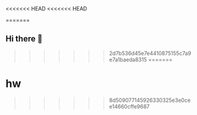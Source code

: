 <<<<<<< HEAD
<<<<<<< HEAD

=======
## Hi there 👋

<!--
**DassiOzer/dassiozer** is a ✨ _special_ ✨ repository because its `README.md` (this file) appears on your GitHub profile.

Here are some ideas to get you started:

- 🔭 I’m currently working on ...
- 🌱 I’m currently learning ...
- 👯 I’m looking to collaborate on ...
- 🤔 I’m looking for help with ...
- 💬 Ask me about ...
- 📫 How to reach me: ...
- 😄 Pronouns: ...
- ⚡ Fun fact: ...
-->
>>>>>>> 2d7b536d45e7e4410875155c7a9e7a1baeda8315
=======
# hw
>>>>>>> 8d509077145926330325e3e0cee14660cffe9687
